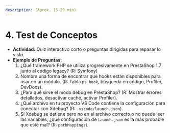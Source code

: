 ```yaml
---
description: (Aprox. 15-20 min)
---
```


# 4. Test de Conceptos

* **Actividad:** Quiz interactivo corto o preguntas dirigidas para repasar lo visto.
* **Ejemplo de Preguntas:**
  1. ¿Qué framework PHP se utiliza progresivamente en PrestaShop 1.7 junto al código legacy? (R: Symfony)
  2. Nombra una forma de encontrar qué hooks están disponibles para usar en un módulo. (R: Tabla `ps_hook`, búsqueda en código, Profiler, DevDocs).
  3. ¿Para qué sirve el modo debug en PrestaShop? (R: Mostrar errores detallados, desactivar caché, activar Profiler).
  4. ¿Qué archivo en tu proyecto VS Code contiene la configuración para conectar con Xdebug? (R: `.vscode/launch.json`).
  5. Si Xdebug se detiene pero no en el archivo correcto o no puede leer las variables, ¿qué configuración de `launch.json` es la más probable que esté mal? (R: `pathMappings`).
